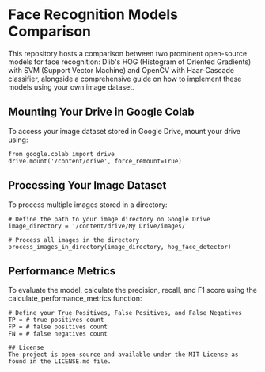 # Face Recognition Models Comparison
This repository hosts a comparison between two prominent open-source models for face recognition: Dlib's HOG (Histogram of Oriented Gradients) with SVM (Support Vector Machine) and OpenCV with Haar-Cascade classifier, alongside a comprehensive guide on how to implement these models using your own image dataset.

## Mounting Your Drive in Google Colab  
To access your image dataset stored in Google Drive, mount your drive using:
```
from google.colab import drive
drive.mount('/content/drive', force_remount=True)
```

## Processing Your Image Dataset  
To process multiple images stored in a directory:  
```
# Define the path to your image directory on Google Drive
image_directory = '/content/drive/My Drive/images/'

# Process all images in the directory
process_images_in_directory(image_directory, hog_face_detector)
```

## Performance Metrics  
To evaluate the model, calculate the precision, recall, and F1 score using the calculate_performance_metrics function:  
```
# Define your True Positives, False Positives, and False Negatives
TP = # true positives count
FP = # false positives count
FN = # false negatives count

## License  
The project is open-source and available under the MIT License as found in the LICENSE.md file.
